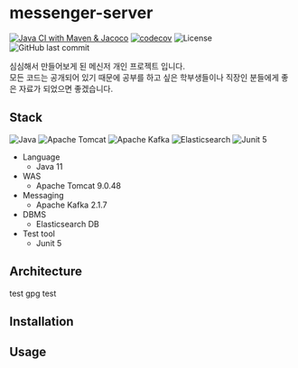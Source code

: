 # messenger-server
[![Java CI with Maven & Jacoco](https://github.com/ldh1428a/messenger-server/actions/workflows/maven.yml/badge.svg)](https://github.com/ldh1428a/messenger-server/actions/workflows/maven.yml)
[![codecov](https://codecov.io/gh/ldh1428a/messenger-server/branch/master/graph/badge.svg?token=CRLG0LLUHJ)](https://codecov.io/gh/ldh1428a/messenger-server)
![License](https://img.shields.io/github/license/ldh1428a/messenger-server)
![GitHub last commit](https://img.shields.io/github/last-commit/ldh1428a/messenger-server)

심심해서 만들어보게 된 메신저 개인 프로젝트 입니다.<br>
모든 코드는 공개되어 있기 때문에 공부를 하고 싶은 학부생들이나 직장인 분들에게 좋은 자료가 되었으면 좋겠습니다.

## Stack
![Java](https://img.shields.io/badge/Java%2011-orange?style=for-the-badge&logo=java)
![Apache Tomcat](https://img.shields.io/badge/Apache%20Tomcat%209.0.48-red?style=for-the-badge&logo=apache-tomcat)
![Apache Kafka](https://img.shields.io/badge/Apache%20Kafka%202.7.1-black?style=for-the-badge&logo=apache-kafka)
![Elasticsearch](https://img.shields.io/badge/Elasticsearch-skyblue?style=for-the-badge&logo=elasticsearch)
![Junit 5](https://img.shields.io/badge/Junit%205-white?style=for-the-badge&logo=junit5)

+ Language
  - Java 11
+ WAS
  - Apache Tomcat 9.0.48
+ Messaging
  - Apache Kafka 2.1.7
+ DBMS
  - Elasticsearch DB
+ Test tool
  - Junit 5


## Architecture
test
gpg test

## Installation

## Usage

